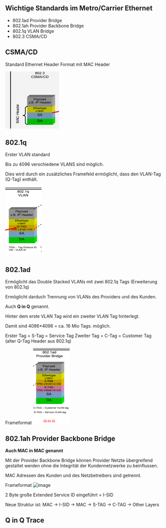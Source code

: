 ## Wichtige Standards im Metro/Carrier Ethernet

- 802.1ad Provider Bridge
- 802.1ah Provider Backbone Bridge
- 802.1q VLAN Bridge
- 802.3 CSMA/CD


## CSMA/CD

Standard Ethernet Header Format mit MAC Header

![image](../assets/csma_cd.png)


## 802.1q

Erster VLAN standard

Bis zu 4096 verschiedene VLANS sind möglich.

Dies wird durch ein zusätzliches Framefeld ermöglicht, dass den VLAN-Tag (Q-Tag) enthält.

![image](../assets/802_1q.png)

## 802.1ad 

Ermöglicht das Double Stacked VLANs mit zwei 802.1q Tags (Erweiterung von 802.1q)

Ermöglicht darduch Trennung von VLANs des Providers und des Kunden.

Auch **Q in Q** genannt.

Hinter dem erste VLAN Tag wird ein zweiter VLAN Tag hinterlegt.

Damit sind 4096*4096 = ca. 16 Mio Tags. möglich.

Erster Tag = S-Tag = Service Tag
Zweiter Tag = C-Tag = Customer Tag (alter Q-Tag Header aus 802.1q)

Frameformat
![image](../assets/802_1ad.png)


## 802.1ah Provider Backbone Bridge

**Auch MAC in MAC  genannt**

Mit der Provider Backbone Bridge können Provider Netzte übergreifend gestaltet werden ohne die Integrität der Kundennetzwerke zu beinflussen.

MAC Adressen des Kunden und des Netzbetreibers sind getrennt.

Frameformat
![image](../assets/802.1ah.png)

2 Byte große Extended Service ID eingeführt = I-SID

Neue Struktur ist: MAC -> I-SID -> MAC -> S-TAG -> C-TAG -> Other Layers

## Q in Q Trace

















